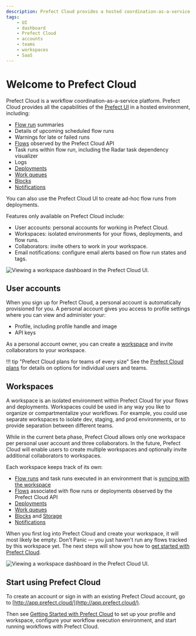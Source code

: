 ```yaml
---
description: Prefect Cloud provides a hosted coordination-as-a-service platform for your workflows.
tags:
    - UI
    - dashboard
    - Prefect Cloud
    - accounts
    - teams
    - workspaces
    - SaaS
---
```


# Welcome to Prefect Cloud

Prefect Cloud is a workflow coordination-as-a-service platform. Prefect Cloud provides all the capabilities of the [Prefect UI](/ui/overview/) in a hosted environment, including:

- [Flow run](/ui/flow-runs/) summaries
- Details of upcoming scheduled flow runs
- Warnings for late or failed runs
- [Flows](/ui/flows/) observed by the Prefect Cloud API
- Task runs within flow run, including the Radar task dependency visualizer 
- Logs
- [Deployments](/ui/deployments/)
- [Work queues](/ui/work-queues/)
- [Blocks](/ui/blocks/)
- [Notifications](/ui/notifications/)

You can also use the Prefect Cloud UI to create ad-hoc flow runs from deployments.

Features only available on Prefect Cloud include:

- User accounts: personal accounts for working in Prefect Cloud. 
- Workspaces: isolated environments for your flows, deployments, and flow runs.
- Collaborators: invite others to work in your workspace.
- Email notifications: configure email alerts based on flow run states and tags.

![Viewing a workspace dashboard in the Prefect Cloud UI.](/img/ui/cloud-workspace-dashboard.png)

## User accounts

When you sign up for Prefect Cloud, a personal account is automatically provisioned for you. A personal account gives you access to profile settings where you can view and administer your: 

- Profile, including profile handle and image
- API keys

As a personal account owner, you can create a [workspace](#workspaces) and invite collaborators to your workspace. 

!!! tip "Prefect Cloud plans for teams of every size"
    See the [Prefect Cloud plans](https://www.prefect.io/pricing/) for details on options for individual users and teams.

## Workspaces

A workspace is an isolated environment within Prefect Cloud for your flows and deployments. Workspaces could be used in any way you like to organize or compartmentalize your workflows. For example, you could use separate workspaces to isolate dev, staging, and prod environments, or to provide separation between different teams.

While in the current beta phase, Prefect Cloud allows only one workspace per personal user account and three collaborators. In the future, Prefect Cloud will enable users to create multiple workspaces and optionally invite additional collaborators to workspaces.

Each workspace keeps track of its own:

- [Flow runs](/ui/flow-runs/) and task runs executed in an environment that is [syncing with the workspace](/ui/cloud/#workspaces)
- [Flows](/concepts/flows/) associated with flow runs or deployments observed by the Prefect Cloud API
- [Deployments](/concepts/deployments/)
- [Work queues](/concepts/work-queues/)
- [Blocks](/ui/blocks/) and [Storage](/concepts/storage/)
- [Notifications](/ui/notifications/)

When you first log into Prefect Cloud and create your workspace, it will most likely be empty. Don't Panic &mdash; you just haven't run any flows tracked by this workspace yet. The next steps will show you how to [get started with Prefect Cloud](/ui/cloud-getting-started/). 

![Viewing a workspace dashboard in the Prefect Cloud UI.](/img/ui/cloud-new-workspace.png)

## Start using Prefect Cloud

To create an account or sign in with an existing Prefect Cloud account, go to [http://app.prefect.cloud/](http://app.prefect.cloud/).

Then see [Getting Started with Prefect Cloud](/ui/cloud-getting-started/) to set up your profile and workspace, configure your workflow execution environment, and start running workflows with Prefect Cloud.